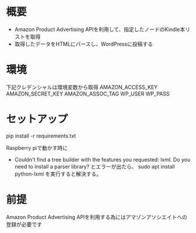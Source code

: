 # 概要
- Amazon Product Advertising APIを利用して、指定したノードのKindle本リストを取得
- 取得したデータをHTMLにパースし、WordPressに投稿する

# 環境
下記クレデンシャルは環境変数から取得
AMAZON_ACCESS_KEY
AMAZON_SECRET_KEY
AMAZON_ASSOC_TAG
WP_USER
WP_PASS

# セットアップ
pip install -r requirements.txt

Raspberry piで動かす時に
- Couldn't find a tree builder with the features you requested: lxml. Do you need to install a parser library?
とエラーが出たら、
sudo apt install python-lxml
を実行すると解決する。

# 前提
Amazon Product Advertising APIを利用する為にはアマゾンアソシエイトへの登録が必要です
